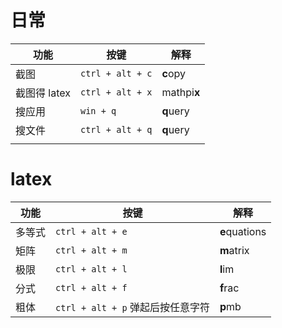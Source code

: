 # 日常

| 功能         | 按键             | 解释        |
| ------------ | ---------------- | ----------- |
| 截图         | `ctrl + alt + c` | **c**opy    |
| 截图得 latex | `ctrl + alt + x` | mathpi**x** |
| 搜应用       | `win + q`        | **q**uery   |
| 搜文件       | `ctrl + alt + q` | **q**uery   |
|              |                  |             |

# latex

| 功能         | 按键             | 解释        |
| ---- | ---- | ---- |
| 多等式 | `ctrl + alt + e` | **e**quations |
| 矩阵 | `ctrl + alt + m` | **m**atrix |
| 极限 | `ctrl + alt + l` | **l**im |
| 分式 | `ctrl + alt + f` | **f**rac |
| 粗体 | `ctrl + alt + p` 弹起后按任意字符 | **p**mb |

